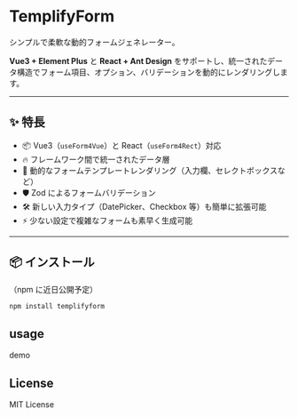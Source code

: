 
# TemplifyForm

シンプルで柔軟な動的フォームジェネレーター。

**Vue3 + Element Plus** と **React + Ant Design** をサポートし、統一されたデータ構造でフォーム項目、オプション、バリデーションを動的にレンダリングします。

---

## ✨ 特長

- 📦 Vue3（`useForm4Vue`）と React（`useForm4Rect`）対応
- 🔥 フレームワーク間で統一されたデータ層
- 🎯 動的なフォームテンプレートレンダリング（入力欄、セレクトボックスなど）
- 🛡️ Zod によるフォームバリデーション
- 🛠️ 新しい入力タイプ（DatePicker、Checkbox 等）も簡単に拡張可能
- ⚡ 少ない設定で複雑なフォームも素早く生成可能

---

## 📦 インストール

（npm に近日公開予定）

```bash
npm install templifyform
```

## usage

demo

## License

MIT License
